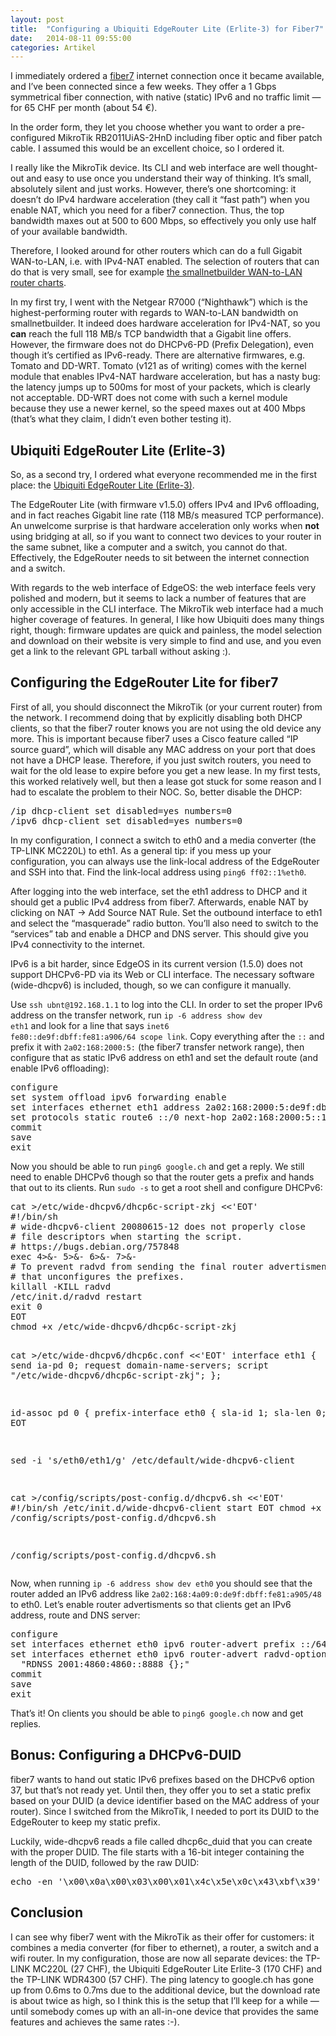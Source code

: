 ```yaml
---
layout: post
title:  "Configuring a Ubiquiti EdgeRouter Lite (Erlite-3) for Fiber7"
date:   2014-08-11 09:55:00
categories: Artikel
---
```



<p>
I immediately ordered a <a href="http://www.fiber7.ch/">fiber7</a> internet
connection once it became available, and I’ve been connected since a few weeks.
They offer a 1 Gbps symmetrical fiber connection, with native (static) IPv6 and
no traffic limit — for 65 CHF per month (about 54 €).
</p>

<p>
In the order form, they let you choose whether you want to order a
pre-configured MikroTik RB2011UiAS-2HnD including fiber optic and fiber patch
cable. I assumed this would be an excellent choice, so I ordered it.
</p>

<p>
I really like the MikroTik device. Its CLI and web interface are well
thought-out and easy to use once you understand their way of thinking. It’s
small, absolutely silent and just works. However, there’s one shortcoming: it
doesn’t do IPv4 hardware acceleration (they call it “fast path”) when you
enable NAT, which you need for a fiber7 connection. Thus, the top bandwidth
maxes out at 500 to 600 Mbps, so effectively you only use half of your
available bandwidth.
</p>

<p>
Therefore, I looked around for other routers which can do a full Gigabit
WAN-to-LAN, i.e. with IPv4-NAT enabled. The selection of routers that can do
that is very small, see for example <a
href="http://www.smallnetbuilder.com/lanwan/router-charts/view">the
smallnetbuilder WAN-to-LAN router charts</a>.
</p>

<p>
In my first try, I went with the Netgear R7000 (“Nighthawk”) which is the
highest-performing router with regards to WAN-to-LAN bandwidth on
smallnetbuilder. It indeed does hardware acceleration for IPv4-NAT, so you
<strong>can</strong> reach the full 118 MB/s TCP bandwidth that a Gigabit line
offers. However, the firmware does not do DHCPv6-PD (Prefix Delegation), even
though it’s certified as IPv6-ready. There are alternative firmwares, e.g.
Tomato and DD-WRT. Tomato (v121 as of writing) comes with the kernel module
that enables IPv4-NAT hardware acceleration, but has a nasty bug: the latency
jumps up to 500ms for most of your packets, which is clearly not acceptable.
DD-WRT does not come with such a kernel module because they use a newer kernel,
so the speed maxes out at 400 Mbps (that’s what they claim, I didn’t even
bother testing it).
</p>

<h2>Ubiquiti EdgeRouter Lite (Erlite-3)</h2>

<p>
So, as a second try, I ordered what everyone recommended me in the first place:
the <a href="http://www.ubnt.com/edgemax/edgerouter-lite/">Ubiquiti EdgeRouter
Lite (Erlite-3)</a>.
</p>

<p>
The EdgeRouter Lite (with firmware v1.5.0) offers IPv4 and IPv6 offloading, and
in fact reaches Gigabit line rate (118 MB/s measured TCP performance). An
unwelcome surprise is that hardware acceleration only works when
<strong>not</strong> using bridging at all, so if you want to connect two
devices to your router in the same subnet, like a computer and a switch, you
cannot do that. Effectively, the EdgeRouter needs to sit between the internet
connection and a switch.
</p>

<p>
With regards to the web interface of EdgeOS: the web interface feels very
polished and modern, but it seems to lack a number of features that are only
accessible in the CLI interface. The MikroTik web interface had a much higher
coverage of features. In general, I like how Ubiquiti does many things right,
though: firmware updates are quick and painless, the model selection and
download on their website is very simple to find and use, and you even get a
link to the relevant GPL tarball without asking :).
</p>

<h2>Configuring the EdgeRouter Lite for fiber7</h2>

<p>
First of all, you should disconnect the MikroTik (or your current router) from
the network. I recommend doing that by explicitly disabling both DHCP clients,
so that the fiber7 router knows you are not using the old device any more. This
is important because fiber7 uses a Cisco feature called “IP source guard”,
which will disable any MAC address on your port that does not have a DHCP
lease. Therefore, if you just switch routers, you need to wait for the old
lease to expire before you get a new lease. In my first tests, this worked
relatively well, but then a lease got stuck for some reason and I had to
escalate the problem to their NOC. So, better disable the DHCP:
</p>
<pre>
/ip dhcp-client set disabled=yes numbers=0
/ipv6 dhcp-client set disabled=yes numbers=0
</pre>

<p>
In my configuration, I connect a switch to eth0 and a media converter (the
TP-LINK MC220L) to eth1. As a general tip: if you mess up your configuration,
you can always use the link-local address of the EdgeRouter and SSH into that.
Find the link-local address using <code>ping6 ff02::1%eth0</code>.
</p>

<p>
After logging into the web interface, set the eth1 address to DHCP and it
should get a public IPv4 address from fiber7. Afterwards, enable NAT by
clicking on NAT → Add Source NAT Rule. Set the outbound interface to eth1 and
select the “masquerade” radio button. You’ll also need to switch to the
“services” tab and enable a DHCP and DNS server. This should give you IPv4
connectivity to the internet.
</p>

<p>
IPv6 is a bit harder, since EdgeOS in its current version (1.5.0) does not
support DHCPv6-PD via its Web or CLI interface. The necessary software
(wide-dhcpv6) is included, though, so we can configure it manually.
</p>

<p>
Use <code>ssh ubnt@192.168.1.1</code> to log into the CLI. In order to set the
proper IPv6 address on the transfer network, run <code>ip -6 address show dev
eth1</code> and look for a line that says <code>inet6
fe80::de9f:dbff:fe81:a906/64 scope link</code>. Copy everything after the
<code>::</code> and prefix it with <code>2a02:168:2000:5:</code> (the fiber7
transfer network range), then configure that as static IPv6 address on eth1 and
set the default route (and enable IPv6 offloading):
</p>
<pre>
configure
set system offload ipv6 forwarding enable
set interfaces ethernet eth1 address 2a02:168:2000:5:de9f:dbff:fe81:a906/64
set protocols static route6 ::/0 next-hop 2a02:168:2000:5::1 interface eth1
commit
save
exit
</pre>

<p>
Now you should be able to run <code>ping6 google.ch</code> and get a reply.
We still need to enable DHCPv6 though so that the router gets a prefix and
hands that out to its clients. Run <code>sudo -s</code> to get a root shell and
configure DHCPv6:
</p>
<pre>
cat >/etc/wide-dhcpv6/dhcp6c-script-zkj <<'EOT'
#!/bin/sh
# wide-dhcpv6-client 20080615-12 does not properly close
# file descriptors when starting the script.
# https://bugs.debian.org/757848
exec 4>&- 5>&- 6>&- 7>&-
# To prevent radvd from sending the final router advertisment
# that unconfigures the prefixes.
killall -KILL radvd
/etc/init.d/radvd restart
exit 0
EOT
chmod +x /etc/wide-dhcpv6/dhcp6c-script-zkj

cat >/etc/wide-dhcpv6/dhcp6c.conf <<'EOT'
interface eth1 {
        send ia-pd 0;
        request domain-name-servers;
        script "/etc/wide-dhcpv6/dhcp6c-script-zkj";
};

id-assoc pd 0 {
        prefix-interface eth0 {
                sla-id 1;
                sla-len 0;
        };
};
EOT

sed -i 's/eth0/eth1/g' /etc/default/wide-dhcpv6-client

cat >/config/scripts/post-config.d/dhcpv6.sh <<'EOT'
#!/bin/sh
/etc/init.d/wide-dhcpv6-client start
EOT
chmod +x /config/scripts/post-config.d/dhcpv6.sh

/config/scripts/post-config.d/dhcpv6.sh
</pre>

<p>
Now, when running <code>ip -6 address show dev eth0</code> you should see that
the router added an IPv6 address like
<code>2a02:168:4a09:0:de9f:dbff:fe81:a905/48</code> to eth0. Let’s enable
router advertisments so that clients get an IPv6 address, route and DNS server:
</p>
<pre>
configure
set interfaces ethernet eth0 ipv6 router-advert prefix ::/64
set interfaces ethernet eth0 ipv6 router-advert radvd-options
  "RDNSS 2001:4860:4860::8888 {};"
commit
save
exit
</pre>

<p>
That’s it! On clients you should be able to <code>ping6 google.ch</code> now and get replies.
</p>

<h2>Bonus: Configuring a DHCPv6-DUID</h2>

<p>
fiber7 wants to hand out static IPv6 prefixes based on the DHCPv6 option 37,
but that’s not ready yet. Until then, they offer you to set a static prefix
based on your DUID (a device identifier based on the MAC address of your
router). Since I switched from the MikroTik, I needed to port its DUID to the
EdgeRouter to keep my static prefix.
</p>

<p>
Luckily, wide-dhcpv6 reads a file called dhcp6c_duid that you can create with
the proper DUID. The file starts with a 16-bit integer containing the length of
the DUID, followed by the raw DUID:
</p>

<pre>
echo -en '\x00\x0a\x00\x03\x00\x01\x4c\x5e\x0c\x43\xbf\x39' > /var/lib/dhcpv6/dhcp6c_duid
</pre>

<h2>Conclusion</h2>

<p>
I can see why fiber7 went with the MikroTik as their offer for customers: it
combines a media converter (for fiber to ethernet), a router, a switch and a
wifi router. In my configuration, those are now all separate devices: the
TP-LINK MC220L (27 CHF), the Ubiquiti EdgeRouter Lite Erlite-3 (170 CHF) and
the TP-LINK WDR4300 (57 CHF). The ping latency to google.ch has gone up from
0.6ms to 0.7ms due to the additional device, but the download rate is about
twice as high, so I think this is the setup that I’ll keep for a while — until
somebody comes up with an all-in-one device that provides the same features and
achieves the same rates :-).
</p>
